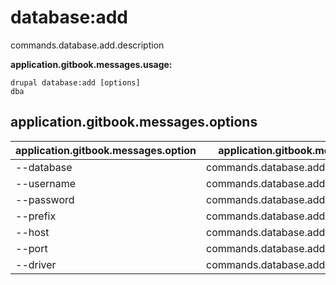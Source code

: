 # database:add
commands.database.add.description

**application.gitbook.messages.usage:**
```
drupal database:add [options]
dba
```

## application.gitbook.messages.options
application.gitbook.messages.option | application.gitbook.messages.details
-------|-------------
--database | commands.database.add.options.database
--username | commands.database.add.options.username
--password | commands.database.add.options.password
--prefix | commands.database.add.options.prefix
--host | commands.database.add.options.host
--port | commands.database.add.options.port
--driver | commands.database.add.options.driver
